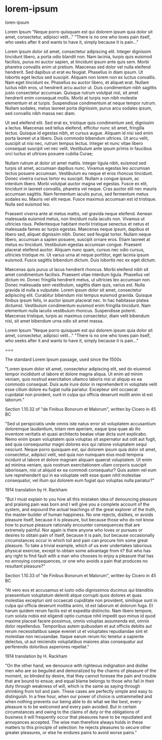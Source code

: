 # lorem-ipsum
loren-ipsum

Lorem Ipsum
"Neque porro quisquam est qui dolorem ipsum quia dolor sit amet, consectetur, adipisci velit..."
"There is no one who loves pain itself, who seeks after it and wants to have it, simply because it is pain..."

Lorem ipsum dolor sit amet, consectetur adipiscing elit. Integer dignissim tincidunt libero, a porta odio blandit non. Nam lacinia, turpis quis euismod facilisis, purus mi auctor sapien, at tincidunt ipsum ante quis sem. Morbi pharetra convallis enim ut pretium. Maecenas sed dolor vel nulla eleifend hendrerit. Sed dapibus ut erat eu feugiat. Phasellus in diam ipsum. Ut lobortis eget lectus sed suscipit. Aliquam non lorem non ex luctus convallis. Nam eget tincidunt ex. Phasellus eu auctor libero, et aliquet erat. Nullam luctus nibh eros, ut hendrerit arcu auctor ut. Duis condimentum nibh sagittis justo consectetur accumsan. Quisque rutrum volutpat nisl, sit amet hendrerit enim consequat mollis. Morbi at turpis non nibh molestie elementum et at turpis. Suspendisse condimentum at neque tempor rutrum. Nullam sodales, metus laoreet porta dignissim, purus arcu sodales ipsum, sed convallis nibh massa nec diam.

Ut sed eleifend elit. Sed erat ex, tristique quis condimentum sed, dignissim a lectus. Maecenas sed tellus eleifend, efficitur nunc sit amet, fringilla lectus. Quisque id egestas nibh, et cursus augue. Aliquam id nisi sed enim porta laoreet ut a libero. Duis commodo bibendum ultrices. Ut arcu velit, suscipit ut nisi nec, rutrum tempus lectus. Integer et nunc vitae libero consequat suscipit vel nec velit. Vestibulum ante ipsum primis in faucibus orci luctus et ultrices posuere cubilia Curae;

Nullam rutrum at dolor sit amet mattis. Integer ligula nibh, euismod sed turpis sit amet, accumsan dapibus nunc. Vivamus egestas leo accumsan lectus posuere accumsan. Vestibulum eu neque et eros rhoncus tincidunt. Donec viverra cursus tortor eu suscipit. Nullam a congue ipsum, ac interdum libero. Morbi volutpat auctor magna vel egestas. Fusce ex elit, tincidunt in laoreet convallis, pharetra vel neque. Cras auctor elit nec mauris accumsan sagittis. Nam fermentum iaculis purus, sed fermentum metus sodales eu. Mauris vel elit neque. Fusce maximus accumsan est id tristique. Nulla sed euismod leo.

Praesent viverra ante at metus mattis, vel gravida neque eleifend. Aenean malesuada euismod metus, non tincidunt nulla iaculis non. Vivamus ut ultricies risus. Pellentesque habitant morbi tristique senectus et netus et malesuada fames ac turpis egestas. Maecenas neque ipsum, dapibus et libero sed, aliquet dignissim nibh. Donec sed feugiat tortor. Nullam neque libero, accumsan a sapien posuere, suscipit ornare eros. Etiam laoreet at metus eu tincidunt. Vestibulum egestas accumsan congue. Praesent placerat eleifend auctor. Aliquam nunc quam, cursus nec odio cursus, ultricies tristique mi. Ut varius urna at neque porttitor, eget lacinia ipsum euismod. Fusce sagittis bibendum dictum. Duis lobortis nec ex eget dictum.

Maecenas quis purus ut lacus hendrerit rhoncus. Morbi eleifend nibh sit amet condimentum facilisis. Praesent vitae interdum ligula. Phasellus vel dictum mi. Donec fringilla hendrerit metus, ut ultricies leo accumsan non. Donec malesuada sem vestibulum, sagittis diam quis, varius est. Nulla gravida id nulla a vulputate. Lorem ipsum dolor sit amet, consectetur adipiscing elit. Curabitur bibendum nisi tempus euismod gravida. Quisque finibus ipsum felis, in auctor ipsum placerat nec. In hac habitasse platea dictumst. Vestibulum condimentum euismod enim fringilla tincidunt. Nam elementum nulla iaculis vestibulum rhoncus. Suspendisse potenti. Maecenas tristique, turpis ac maximus consectetur, diam velit bibendum nisl, sit amet bibendum urna odio sit amet massa.


Lorem Ipsum
"Neque porro quisquam est qui dolorem ipsum quia dolor sit amet, consectetur, adipisci velit..."
"There is no one who loves pain itself, who seeks after it and wants to have it, simply because it is pain..."

===


The standard Lorem Ipsum passage, used since the 1500s


"Lorem ipsum dolor sit amet, consectetur adipiscing elit, sed do eiusmod tempor incididunt ut labore et dolore magna aliqua. Ut enim ad minim veniam, quis nostrud exercitation ullamco laboris nisi ut aliquip ex ea commodo consequat. Duis aute irure dolor in reprehenderit in voluptate velit esse cillum dolore eu fugiat nulla pariatur. Excepteur sint occaecat cupidatat non proident, sunt in culpa qui officia deserunt mollit anim id est laborum."



Section 1.10.32 of "de Finibus Bonorum et Malorum", written by Cicero in 45 BC


"Sed ut perspiciatis unde omnis iste natus error sit voluptatem accusantium doloremque laudantium, totam rem aperiam, eaque ipsa quae ab illo inventore veritatis et quasi architecto beatae vitae dicta sunt explicabo. Nemo enim ipsam voluptatem quia voluptas sit aspernatur aut odit aut fugit, sed quia consequuntur magni dolores eos qui ratione voluptatem sequi nesciunt. Neque porro quisquam est, qui dolorem ipsum quia dolor sit amet, consectetur, adipisci velit, sed quia non numquam eius modi tempora incidunt ut labore et dolore magnam aliquam quaerat voluptatem. Ut enim ad minima veniam, quis nostrum exercitationem ullam corporis suscipit laboriosam, nisi ut aliquid ex ea commodi consequatur? Quis autem vel eum iure reprehenderit qui in ea voluptate velit esse quam nihil molestiae consequatur, vel illum qui dolorem eum fugiat quo voluptas nulla pariatur?"



1914 translation by H. Rackham


"But I must explain to you how all this mistaken idea of denouncing pleasure and praising pain was born and I will give you a complete account of the system, and expound the actual teachings of the great explorer of the truth, the master-builder of human happiness. No one rejects, dislikes, or avoids pleasure itself, because it is pleasure, but because those who do not know how to pursue pleasure rationally encounter consequences that are extremely painful. Nor again is there anyone who loves or pursues or desires to obtain pain of itself, because it is pain, but because occasionally circumstances occur in which toil and pain can procure him some great pleasure. To take a trivial example, which of us ever undertakes laborious physical exercise, except to obtain some advantage from it? But who has any right to find fault with a man who chooses to enjoy a pleasure that has no annoying consequences, or one who avoids a pain that produces no resultant pleasure?"



Section 1.10.33 of "de Finibus Bonorum et Malorum", written by Cicero in 45 BC


"At vero eos et accusamus et iusto odio dignissimos ducimus qui blanditiis praesentium voluptatum deleniti atque corrupti quos dolores et quas molestias excepturi sint occaecati cupiditate non provident, similique sunt in culpa qui officia deserunt mollitia animi, id est laborum et dolorum fuga. Et harum quidem rerum facilis est et expedita distinctio. Nam libero tempore, cum soluta nobis est eligendi optio cumque nihil impedit quo minus id quod maxime placeat facere possimus, omnis voluptas assumenda est, omnis dolor repellendus. Temporibus autem quibusdam et aut officiis debitis aut rerum necessitatibus saepe eveniet ut et voluptates repudiandae sint et molestiae non recusandae. Itaque earum rerum hic tenetur a sapiente delectus, ut aut reiciendis voluptatibus maiores alias consequatur aut perferendis doloribus asperiores repellat."



1914 translation by H. Rackham


"On the other hand, we denounce with righteous indignation and dislike men who are so beguiled and demoralized by the charms of pleasure of the moment, so blinded by desire, that they cannot foresee the pain and trouble that are bound to ensue; and equal blame belongs to those who fail in their duty through weakness of will, which is the same as saying through shrinking from toil and pain. These cases are perfectly simple and easy to distinguish. In a free hour, when our power of choice is untrammelled and when nothing prevents our being able to do what we like best, every pleasure is to be welcomed and every pain avoided. But in certain circumstances and owing to the claims of duty or the obligations of business it will frequently occur that pleasures have to be repudiated and annoyances accepted. The wise man therefore always holds in these matters to this principle of selection: he rejects pleasures to secure other greater pleasures, or else he endures pains to avoid worse pains."




